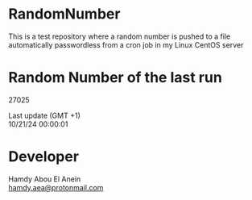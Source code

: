 # RandomNumber    
This is a test repository where a random number is pushed to a file automatically passwordless from a cron job in my Linux CentOS server    
# Random Number of the last run   
27025
      
Last update (GMT +1)    
10/21/24 00:00:01
# Developer    
Hamdy Abou El Anein   
hamdy.aea@protonmail.com
